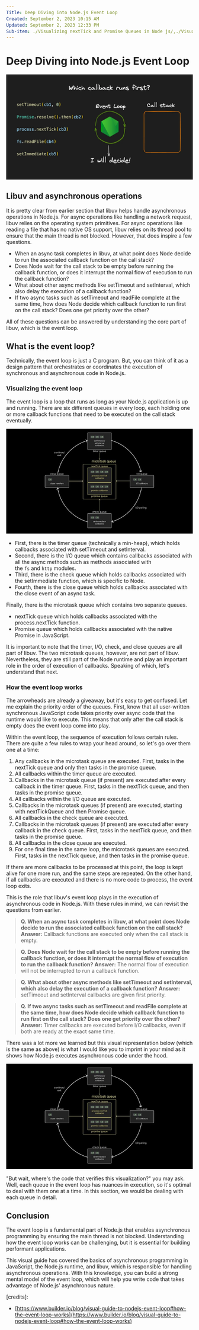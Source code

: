 ```yaml
---
Title: Deep Diving into Node.js Event Loop
Created: September 2, 2023 10:15 AM
Updated: September 2, 2023 12:33 PM
Sub-item: ./Visualizing nextTick and Promise Queues in Node js/,./Visualizing The Timer Queue in Node js Event Loop/,Visualizing the I O Queue in the Node js Event Loop/,Visualizing I O Polling in the Node js Event Loop/,Visualizing the Check Queue in the Node js Event Loop/,Visualizing the Close Queue in the Node js Event Loop/
---
```


# Deep Diving into Node.js Event Loop

![Untitled](./assets/Untitled.png)

## **Libuv and asynchronous operations**

It is pretty clear from earlier section that libuv helps handle asynchronous operations in Node.js. For async operations like handling a network request, libuv relies on the operating system primitives. For async operations like reading a file that has no native OS support, libuv relies on its thread pool to ensure that the main thread is not blocked. However, that does inspire a few questions.

- When an async task completes in libuv, at what point does Node decide to run the associated callback function on the call stack?
- Does Node wait for the call stack to be empty before running the callback function, or does it interrupt the normal flow of execution to run the callback function?
- What about other async methods like setTimeout and setInterval, which also delay the execution of a callback function?
- If two async tasks such as setTimeout and readFile complete at the same time, how does Node decide which callback function to run first on the call stack? Does one get priority over the other?

All of these questions can be answered by understanding the core part of libuv, which is the event loop.

## **What is the event loop?**

Technically, the event loop is just a C program. But, you can think of it as a design pattern that orchestrates or coordinates the execution of synchronous and asynchronous code in Node.js.

### **Visualizing the event loop**

The event loop is a loop that runs as long as your Node.js application is up and running. There are six different queues in every loop, each holding one or more callback functions that need to be executed on the call stack eventually.

![Alt text](./assets/image.png)

- First, there is the timer queue (technically a min-heap), which holds callbacks associated with setTimeout and setInterval.
- Second, there is the I/O queue which contains callbacks associated with all the async methods such as methods associated with the `fs` and `http` modules.
- Third, there is the check queue which holds callbacks associated with the setImmediate function, which is specific to Node.
- Fourth, there is the close queue which holds callbacks associated with the close event of an async task.

Finally, there is the microtask queue which contains two separate queues.

- nextTick queue which holds callbacks associated with the process.nextTick function.
- Promise queue which holds callbacks associated with the native Promise in JavaScript.

It is important to note that the timer, I/O, check, and close queues are all part of libuv. The two microtask queues, however, are not part of libuv. Nevertheless, they are still part of the Node runtime and play an important role in the order of execution of callbacks. Speaking of which, let's understand that next.

### **How the event loop works**

The arrowheads are already a giveaway, but it's easy to get confused. Let me explain the priority order of the queues. First, know that all user-written synchronous JavaScript code takes priority over async code that the runtime would like to execute. This means that only after the call stack is empty does the event loop come into play.

Within the event loop, the sequence of execution follows certain rules. There are quite a few rules to wrap your head around, so let's go over them one at a time:

1. Any callbacks in the microtask queue are executed. First, tasks in the nextTick queue and only then tasks in the promise queue.
2. All callbacks within the timer queue are executed.
3. Callbacks in the microtask queue (if present) are executed after every callback in the timer queue. First, tasks in the nextTick queue, and then tasks in the promise queue.
4. All callbacks within the I/O queue are executed.
5. Callbacks in the microtask queues (if present) are executed, starting with nextTickQueue and then Promise queue.
6. All callbacks in the check queue are executed.
7. Callbacks in the microtask queues (if present) are executed after every callback in the check queue. First, tasks in the nextTick queue, and then tasks in the promise queue.
8. All callbacks in the close queue are executed.
9. For one final time in the same loop, the microtask queues are executed. First, tasks in the nextTick queue, and then tasks in the promise queue.

If there are more callbacks to be processed at this point, the loop is kept alive for one more run, and the same steps are repeated. On the other hand, if all callbacks are executed and there is no more code to process, the event loop exits.

This is the role that libuv's event loop plays in the execution of asynchronous code in Node.js. With these rules in mind, we can revisit the questions from earlier.

> **Q. When an async task completes in libuv, at what point does Node decide to run the associated callback function on the call stack?**
> **Answer:** Callback functions are executed only when the call stack is empty.


> **Q. Does Node wait for the call stack to be empty before running the callback function, or does it interrupt the normal flow of execution to run the callback function?**
> **Answer:** The normal flow of execution will not be interrupted to run a callback function.

> **Q. What about other async methods like setTimeout and setInterval, which also delay the execution of a callback function?**
> **Answer:** setTimeout and setInterval callbacks are given first priority.

> **Q. If two async tasks such as setTimeout and readFile complete at the same time, how does Node decide which callback function to run first on the call stack? Does one get priority over the other?**
> **Answer:** Timer callbacks are executed before I/O callbacks, even if both are ready at the exact same time.
> 

There was a lot more we learned but this visual representation below (which is the same as above) is what I would like you to imprint in your mind as it shows how Node.js executes asynchronous code under the hood.

![Alt text](./assets/image.png)

"But wait, where's the code that verifies this visualization?" you may ask. Well, each queue in the event loop has nuances in execution, so it's optimal to deal with them one at a time. In this section, we would be dealing with each queue in detail.

## **Conclusion**

The event loop is a fundamental part of Node.js that enables asynchronous programming by ensuring the main thread is not blocked. Understanding how the event loop works can be challenging, but it is essential for building performant applications.

This visual guide has covered the basics of asynchronous programming in JavaScript, the Node.js runtime, and libuv, which is responsible for handling asynchronous operations. With this knowledge, you can build a strong mental model of the event loop, which will help you write code that takes advantage of Node.js' asynchronous nature.

[credits]:

- [https://www.builder.io/blog/visual-guide-to-nodejs-event-loop#how-the-event-loop-works](https://www.builder.io/blog/visual-guide-to-nodejs-event-loop#how-the-event-loop-works)